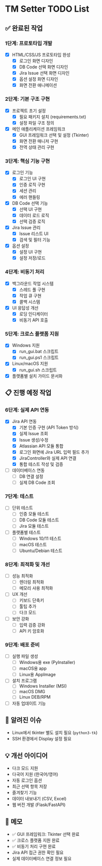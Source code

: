 # TM Setter TODO List

## ✅ 완료된 작업

### 1단계: 프로토타입 개발
- [x] HTML/CSS/JS 프로토타입 완성
  - [x] 로그인 화면 디자인
  - [x] DB Code 선택 화면 디자인
  - [x] Jira Issue 선택 화면 디자인
  - [x] 옵션 설정 화면 디자인
  - [x] 화면 전환 애니메이션

### 2단계: 기본 구조 구현
- [x] 프로젝트 초기 설정
  - [x] 필요 패키지 설치 (requirements.txt)
  - [x] 설정 파일 구조 정의
- [x] 메인 애플리케이션 프레임워크
  - [x] GUI 프레임워크 선택 및 설정 (Tkinter)
  - [x] 화면 전환 매니저 구현
  - [x] 전역 상태 관리 구현

### 3단계: 핵심 기능 구현
- [x] 로그인 기능
  - [x] 로그인 UI 구현
  - [x] 인증 로직 구현
  - [x] 세션 관리
  - [x] 에러 핸들링
- [x] DB Code 선택 기능
  - [x] 선택 UI 구현
  - [x] 데이터 로드 로직
  - [x] 선택 검증 로직
- [x] Jira Issue 관리
  - [x] Issue 리스트 UI
  - [x] 검색 및 필터 기능
- [x] 옵션 설정
  - [x] 설정 UI 구현
  - [x] 설정 저장/로드

### 4단계: 비동기 처리
- [x] 백그라운드 작업 시스템
  - [x] 스레드 풀 구현
  - [x] 작업 큐 구현
  - [x] 콜백 시스템
- [x] UI 응답성 개선
  - [x] 로딩 인디케이터
  - [x] 비동기 API 호출

### 5단계: 크로스 플랫폼 지원
- [x] Windows 지원
  - [x] run_gui.bat 스크립트
  - [x] run_gui.ps1 스크립트
- [x] Linux/macOS 지원
  - [x] run_gui.sh 스크립트
- [x] 플랫폼별 설치 가이드 문서화

## 📋 진행 예정 작업

### 6단계: 실제 API 연동
- [x] Jira API 연동
  - [x] 기본 인증 구현 (API Token 방식)
  - [x] 실제 Issue 조회
  - [x] Issue 생성/수정
  - [x] Atlassian API 모듈 통합
  - [x] 로그인 화면에 Jira URL 입력 필드 추가
  - [x] JiraController와 실제 API 연결
  - [x] 통합 테스트 작성 및 검증
- [ ] 데이터베이스 연동
  - [ ] DB 연결 설정
  - [ ] 실제 DB Code 조회

### 7단계: 테스트
- [ ] 단위 테스트
  - [ ] 인증 모듈 테스트
  - [ ] DB Code 모듈 테스트
  - [ ] Jira 모듈 테스트
- [ ] 플랫폼별 테스트
  - [ ] Windows 10/11 테스트
  - [ ] macOS 테스트
  - [ ] Ubuntu/Debian 테스트

### 8단계: 최적화 및 개선
- [ ] 성능 최적화
  - [ ] 렌더링 최적화
  - [ ] 메모리 사용 최적화
- [ ] UX 개선
  - [ ] 키보드 단축키
  - [ ] 툴팁 추가
  - [ ] 다크 모드
- [ ] 보안 강화
  - [ ] 입력 검증 강화
  - [ ] API 키 암호화

### 9단계: 배포 준비
- [ ] 실행 파일 생성
  - [ ] Windows용 exe (PyInstaller)
  - [ ] macOS용 app
  - [ ] Linux용 AppImage
- [ ] 설치 프로그램
  - [ ] Windows Installer (MSI)
  - [ ] macOS DMG
  - [ ] Linux DEB/RPM
- [ ] 자동 업데이트 기능

## 🐛 알려진 이슈
- Linux에서 tkinter 별도 설치 필요 (`python3-tk`)
- SSH 환경에서 Display 설정 필요

## 💡 개선 아이디어
- 다크 모드 지원
- 다국어 지원 (한국어/영어)
- 자동 로그인 옵션
- 최근 선택 항목 저장
- 즐겨찾기 기능
- 데이터 내보내기 (CSV, Excel)
- 웹 버전 개발 (Flask/FastAPI)

## 📝 메모
- ✅ GUI 프레임워크: Tkinter 선택 완료
- ✅ 크로스 플랫폼 지원 완료
- ✅ 비동기 처리 구현 완료
- Jira API 접근 권한 확인 필요
- 실제 데이터베이스 연결 정보 필요
